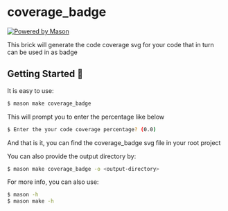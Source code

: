 # coverage_badge

[![Powered by Mason](https://img.shields.io/endpoint?url=https%3A%2F%2Ftinyurl.com%2Fmason-badge)](https://github.com/felangel/mason)

This brick will generate the code coverage svg for your code that in turn can be used in as badge



## Getting Started 🚀

It is easy to use:

```bash
$ mason make coverage_badge
```



This will prompt you to enter the percentage like below

```bash
$ Enter the your code coverage percentage? (0.0)
```

And that is it, you can find the coverage_badge svg file in your root project

You can also provide the output directory by:

```bash
$ mason make coverage_badge -o <output-directory>
```

For more info, you can also use:
```bash
$ mason -h
$ mason make -h
```